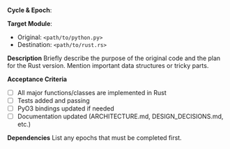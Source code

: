 <!-- Template for porting a Python module to Rust -->

**Cycle & Epoch**: <!-- e.g. Cycle 1 / Epoch 2 -->

**Target Module**:
- Original: `<path/to/python.py>`
- Destination: `<path/to/rust.rs>`

**Description**
Briefly describe the purpose of the original code and the plan for the Rust version. Mention important data structures or tricky parts.

**Acceptance Criteria**
- [ ] All major functions/classes are implemented in Rust
- [ ] Tests added and passing
- [ ] PyO3 bindings updated if needed
- [ ] Documentation updated (ARCHITECTURE.md, DESIGN_DECISIONS.md, etc.)

**Dependencies**
List any epochs that must be completed first.
